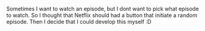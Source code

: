 Sometimes I want to watch an episode, but I dont want to pick what episode to watch. So I thought that Netflix should had a button that initiate a random episode. Then I decide that I could develop this myself :D